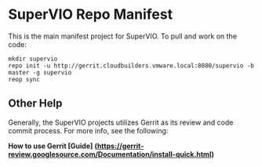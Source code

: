 # SuperVIO Repo Manifest
This is the main manifest project for SuperVIO. To pull and work on the code:

    mkdir supervio
    repo init -u http://gerrit.cloudbuilders.vmware.local:8080/supervio -b master -g supervio
    reop sync

## Other Help
Generally, the SuperVIO projects utilizes Gerrit as its review and code commit process. For more info, see the following:

**How to use Gerrit [Guide] (https://gerrit-review.googlesource.com/Documentation/install-quick.html)**

